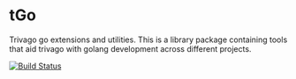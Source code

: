 # tGo

Trivago go extensions and utilities.
This is a library package containing tools that aid trivago with golang development across different projects.

[![Build Status](https://drone.io/github.com/trivago/tgo/status.png)](https://drone.io/github.com/trivago/tgo/latest)
